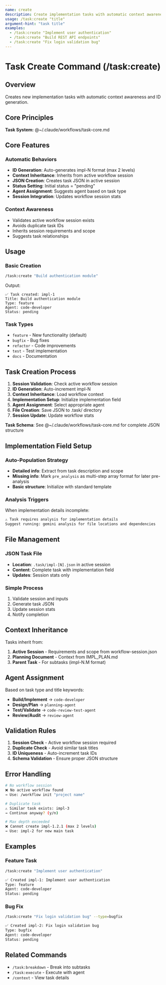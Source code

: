 ```yaml
---
name: create
description: Create implementation tasks with automatic context awareness
usage: /task:create "title"
argument-hint: "task title"
examples:
  - /task:create "Implement user authentication"
  - /task:create "Build REST API endpoints"
  - /task:create "Fix login validation bug"
---
```


# Task Create Command (/task:create)

## Overview
Creates new implementation tasks with automatic context awareness and ID generation.

## Core Principles
**Task System:** @~/.claude/workflows/task-core.md

## Core Features

### Automatic Behaviors
- **ID Generation**: Auto-generates impl-N format (max 2 levels)
- **Context Inheritance**: Inherits from active workflow session
- **JSON Creation**: Creates task JSON in active session
- **Status Setting**: Initial status = "pending"
- **Agent Assignment**: Suggests agent based on task type
- **Session Integration**: Updates workflow session stats

### Context Awareness
- Validates active workflow session exists
- Avoids duplicate task IDs
- Inherits session requirements and scope
- Suggests task relationships

## Usage

### Basic Creation
```bash
/task:create "Build authentication module"
```

Output:
```
✅ Task created: impl-1
Title: Build authentication module
Type: feature
Agent: code-developer
Status: pending
```

### Task Types
- `feature` - New functionality (default)
- `bugfix` - Bug fixes
- `refactor` - Code improvements
- `test` - Test implementation
- `docs` - Documentation

## Task Creation Process

1. **Session Validation**: Check active workflow session
2. **ID Generation**: Auto-increment impl-N
3. **Context Inheritance**: Load workflow context
4. **Implementation Setup**: Initialize implementation field
5. **Agent Assignment**: Select appropriate agent
6. **File Creation**: Save JSON to .task/ directory
7. **Session Update**: Update workflow stats

**Task Schema**: See @~/.claude/workflows/task-core.md for complete JSON structure

## Implementation Field Setup

### Auto-Population Strategy
- **Detailed info**: Extract from task description and scope
- **Missing info**: Mark `pre_analysis` as multi-step array format for later pre-analysis
- **Basic structure**: Initialize with standard template

### Analysis Triggers
When implementation details incomplete:
```bash
⚠️ Task requires analysis for implementation details
Suggest running: gemini analysis for file locations and dependencies
```

## File Management

### JSON Task File
- **Location**: `.task/impl-[N].json` in active session
- **Content**: Complete task with implementation field
- **Updates**: Session stats only

### Simple Process
1. Validate session and inputs
2. Generate task JSON
3. Update session stats
4. Notify completion

## Context Inheritance

Tasks inherit from:
1. **Active Session** - Requirements and scope from workflow-session.json
2. **Planning Document** - Context from IMPL_PLAN.md
3. **Parent Task** - For subtasks (impl-N.M format)

## Agent Assignment

Based on task type and title keywords:
- **Build/Implement** → `code-developer`
- **Design/Plan** → `planning-agent`
- **Test/Validate** → `code-review-test-agent`
- **Review/Audit** → `review-agent`

## Validation Rules

1. **Session Check** - Active workflow session required
2. **Duplicate Check** - Avoid similar task titles
3. **ID Uniqueness** - Auto-increment task IDs
4. **Schema Validation** - Ensure proper JSON structure

## Error Handling

```bash
# No workflow session
❌ No active workflow found
→ Use: /workflow init "project name"

# Duplicate task
⚠️ Similar task exists: impl-3
→ Continue anyway? (y/n)

# Max depth exceeded
❌ Cannot create impl-1.2.1 (max 2 levels)
→ Use: impl-2 for new main task
```

## Examples

### Feature Task
```bash
/task:create "Implement user authentication"

✅ Created impl-1: Implement user authentication
Type: feature
Agent: code-developer
Status: pending
```

### Bug Fix
```bash
/task:create "Fix login validation bug" --type=bugfix

✅ Created impl-2: Fix login validation bug
Type: bugfix
Agent: code-developer
Status: pending
```

## Related Commands

- `/task:breakdown` - Break into subtasks
- `/task:execute` - Execute with agent
- `/context` - View task details